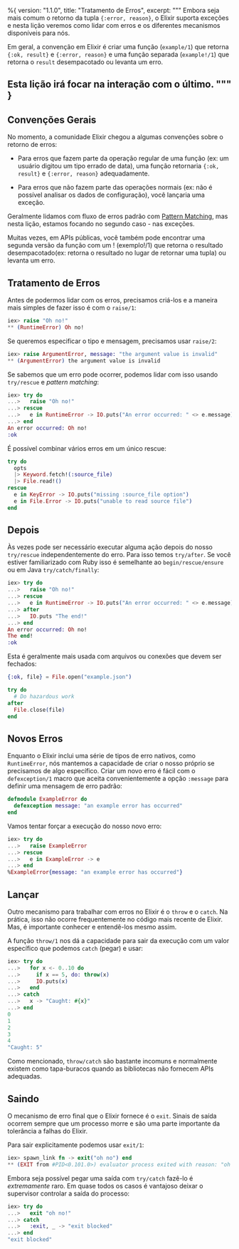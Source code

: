 %{
  version: "1.1.0",
  title: "Tratamento de Erros",
  excerpt: """
  Embora seja mais comum o retorno da tupla `{:error, reason}`, o Elixir suporta exceções e nesta lição veremos como lidar com erros e os diferentes mecanismos disponíveis para nós.

  Em geral, a convenção em Elixir é criar uma função (`example/1`) que retorna `{:ok, result}` e `{:error, reason}` e uma função separada (`example!/1`) que retorna o `result` desempacotado ou levanta um erro.

  Esta lição irá focar na interação com o último.
  """
}
---

## Convenções Gerais

No momento, a comunidade Elixir chegou a algumas convenções sobre o retorno de erros:

* Para erros que fazem parte da operação regular de uma função (ex: um usuário digitou um tipo errado de data), uma função retornaria `{:ok, result}` e `{:error, reason}` adequadamente.

* Para erros que não fazem parte das operações normais (ex: não é possível analisar os dados de configuração), você lançaria uma exceção.

Geralmente lidamos com fluxo de erros padrão com [Pattern Matching](../basics/pattern-matching/), mas nesta lição, estamos focando no segundo caso - nas exceções.

Muitas vezes, em APIs públicas, você também pode encontrar uma segunda versão da função com um ! (exemplo!/1) que retorna o resultado desempacotado(ex: retorna o resultado no lugar de retornar uma tupla) ou levanta um erro.

## Tratamento de Erros

Antes de podermos lidar com os erros, precisamos criá-los e a maneira mais simples de fazer isso é com o `raise/1`:

```elixir
iex> raise "Oh no!"
** (RuntimeError) Oh no!
```

Se queremos especificar o tipo e mensagem, precisamos usar `raise/2`:

```elixir
iex> raise ArgumentError, message: "the argument value is invalid"
** (ArgumentError) the argument value is invalid
```

Se sabemos que um erro pode ocorrer, podemos lidar com isso usando `try/rescue` e *pattern matching*:

```elixir
iex> try do
...>   raise "Oh no!"
...> rescue
...>   e in RuntimeError -> IO.puts("An error occurred: " <> e.message)
...> end
An error occurred: Oh no!
:ok
```

É possível combinar vários erros em um único rescue:

```elixir
try do
  opts
  |> Keyword.fetch!(:source_file)
  |> File.read!()
rescue
  e in KeyError -> IO.puts("missing :source_file option")
  e in File.Error -> IO.puts("unable to read source file")
end
```

## Depois

Às vezes pode ser necessário executar alguma ação depois do nosso `try/rescue` independentemente do erro. Para isso temos `try/after`. Se você estiver familiarizado com Ruby isso é semelhante ao `begin/rescue/ensure` ou em Java `try/catch/finally`:

```elixir
iex> try do
...>   raise "Oh no!"
...> rescue
...>   e in RuntimeError -> IO.puts("An error occurred: " <> e.message)
...> after
...>   IO.puts "The end!"
...> end
An error occurred: Oh no!
The end!
:ok
```

Esta é geralmente mais usada com arquivos ou conexões que devem ser fechados:

```elixir
{:ok, file} = File.open("example.json")

try do
  # Do hazardous work
after
  File.close(file)
end
```

## Novos Erros

Enquanto o Elixir inclui uma série de tipos de erro nativos, como `RuntimeError`, nós mantemos a capacidade de criar o nosso próprio se precisamos de algo específico. Criar um novo erro é fácil com o `defexception/1` macro que aceita convenientemente a opção `:message` para definir uma mensagem de erro padrão:

```elixir
defmodule ExampleError do
  defexception message: "an example error has occurred"
end
```

Vamos tentar forçar a execução do nosso novo erro:

```elixir
iex> try do
...>   raise ExampleError
...> rescue
...>   e in ExampleError -> e
...> end
%ExampleError{message: "an example error has occurred"}
```

## Lançar

Outro mecanismo para trabalhar com erros no Elixir é o `throw` e o `catch`. Na prática, isso não ocorre frequentemente no código mais recente de Elixir. Mas, é importante conhecer e entendê-los mesmo assim.

A função `throw/1` nos dá a capacidade para sair da execução com um valor específico que podemos `catch` (pegar) e usar:

```elixir
iex> try do
...>   for x <- 0..10 do
...>     if x == 5, do: throw(x)
...>     IO.puts(x)
...>   end
...> catch
...>   x -> "Caught: #{x}"
...> end
0
1
2
3
4
"Caught: 5"
```

Como mencionado, `throw/catch` são bastante incomuns e normalmente existem como tapa-buracos quando as bibliotecas não fornecem APIs adequadas.

## Saindo

O mecanismo de erro final que o Elixir fornece é o `exit`. Sinais de saída ocorrem sempre que um processo morre e são uma parte importante da tolerância a falhas do Elixir.

Para sair explicitamente podemos usar `exit/1`:

```elixir
iex> spawn_link fn -> exit("oh no") end
** (EXIT from #PID<0.101.0>) evaluator process exited with reason: "oh no"
```

Embora seja possível pegar uma saída com `try/catch` fazê-lo é _extremamente_ raro. Em quase todos os casos é vantajoso deixar o supervisor controlar a saída do processo:

```elixir
iex> try do
...>   exit "oh no!"
...> catch
...>   :exit, _ -> "exit blocked"
...> end
"exit blocked"
```
